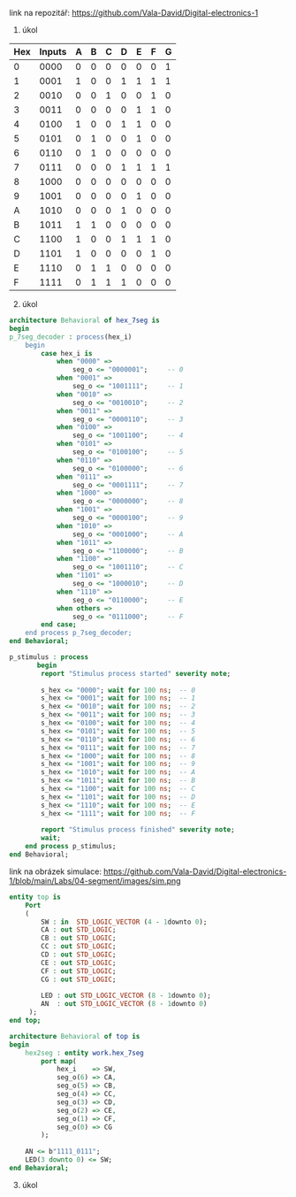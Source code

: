 link na repozitář: https://github.com/Vala-David/Digital-electronics-1

1. úkol

Hex|Inputs|A|B|C|D|E|F|G|
---|------|-|-|-|-|-|-|-|
 0 | 0000 |0|0|0|0|0|0|1|
 1 | 0001 |1|0|0|1|1|1|1|
 2 | 0010 |0|0|1|0|0|1|0|
 3 | 0011 |0|0|0|0|1|1|0|
 4 | 0100 |1|0|0|1|1|0|0|
 5 | 0101 |0|1|0|0|1|0|0|
 6 | 0110 |0|1|0|0|0|0|0|
 7 | 0111 |0|0|0|1|1|1|1|
 8 | 1000 |0|0|0|0|0|0|0|
 9 | 1001 |0|0|0|0|1|0|0|
 A | 1010 |0|0|0|1|0|0|0|
 B | 1011 |1|1|0|0|0|0|0|
 C | 1100 |1|0|0|1|1|1|0|
 D | 1101 |1|0|0|0|0|1|0|
 E | 1110 |0|1|1|0|0|0|0|
 F | 1111 |0|1|1|1|0|0|0|

2. úkol

```vhdl
architecture Behavioral of hex_7seg is
begin
p_7seg_decoder : process(hex_i)
    begin
        case hex_i is
            when "0000" =>
                seg_o <= "0000001";     -- 0
            when "0001" =>
                seg_o <= "1001111";     -- 1
            when "0010" =>
                seg_o <= "0010010";     -- 2
            when "0011" =>         
                seg_o <= "0000110";     -- 3
            when "0100" =>
                seg_o <= "1001100";     -- 4
            when "0101" =>
                seg_o <= "0100100";     -- 5
            when "0110" =>
                seg_o <= "0100000";     -- 6
            when "0111" =>
                seg_o <= "0001111";     -- 7
            when "1000" =>
                seg_o <= "0000000";     -- 8
            when "1001" =>
                seg_o <= "0000100";     -- 9
            when "1010" =>
                seg_o <= "0001000";     -- A
            when "1011" =>
                seg_o <= "1100000";     -- B 
            when "1100" =>
                seg_o <= "1001110";     -- C
            when "1101" =>
                seg_o <= "1000010";     -- D             
            when "1110" =>
                seg_o <= "0110000";     -- E
            when others =>
                seg_o <= "0111000";     -- F
        end case;
    end process p_7seg_decoder;
end Behavioral;
```

```vhdl
p_stimulus : process
       begin
        report "Stimulus process started" severity note;
        
        s_hex <= "0000"; wait for 100 ns;  -- 0
        s_hex <= "0001"; wait for 100 ns;  -- 1
        s_hex <= "0010"; wait for 100 ns;  -- 2
        s_hex <= "0011"; wait for 100 ns;  -- 3
        s_hex <= "0100"; wait for 100 ns;  -- 4
        s_hex <= "0101"; wait for 100 ns;  -- 5
        s_hex <= "0110"; wait for 100 ns;  -- 6
        s_hex <= "0111"; wait for 100 ns;  -- 7
        s_hex <= "1000"; wait for 100 ns;  -- 8
        s_hex <= "1001"; wait for 100 ns;  -- 9
        s_hex <= "1010"; wait for 100 ns;  -- A
        s_hex <= "1011"; wait for 100 ns;  -- B
        s_hex <= "1100"; wait for 100 ns;  -- C
        s_hex <= "1101"; wait for 100 ns;  -- D
        s_hex <= "1110"; wait for 100 ns;  -- E 
        s_hex <= "1111"; wait for 100 ns;  -- F
        
        report "Stimulus process finished" severity note;
        wait;
    end process p_stimulus;
end Behavioral;
```

link na obrázek simulace: https://github.com/Vala-David/Digital-electronics-1/blob/main/Labs/04-segment/images/sim.png

```vhdl
entity top is
    Port 
    ( 
        SW : in  STD_LOGIC_VECTOR (4 - 1downto 0);
        CA : out STD_LOGIC;
        CB : out STD_LOGIC;
        CC : out STD_LOGIC;
        CD : out STD_LOGIC;
        CE : out STD_LOGIC;
        CF : out STD_LOGIC;
        CG : out STD_LOGIC;
        
        LED : out STD_LOGIC_VECTOR (8 - 1downto 0);
        AN  : out STD_LOGIC_VECTOR (8 - 1downto 0)
     );
end top;

architecture Behavioral of top is
begin
    hex2seg : entity work.hex_7seg
        port map(
            hex_i    => SW,
            seg_o(6) => CA,
            seg_o(5) => CB,
            seg_o(4) => CC,
            seg_o(3) => CD,
            seg_o(2) => CE,
            seg_o(1) => CF,
            seg_o(0) => CG
        );
    
    AN <= b"1111_0111";
    LED(3 downto 0) <= SW;
end Behavioral;
```

3. úkol






